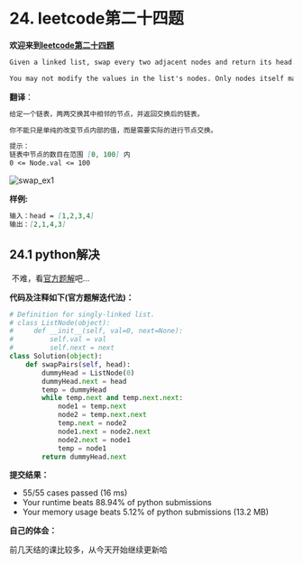 # 24. leetcode第二十四题

**欢迎来到[leetcode第二十四题](https://leetcode-cn.com/problems/swap-nodes-in-pairs/)**

```markdown
Given a linked list, swap every two adjacent nodes and return its head.

You may not modify the values in the list's nodes. Only nodes itself may be changed.
```

**翻译**：

```markdown
给定一个链表，两两交换其中相邻的节点，并返回交换后的链表。

你不能只是单纯的改变节点内部的值，而是需要实际的进行节点交换。

提示：
链表中节点的数目在范围 [0, 100] 内
0 <= Node.val <= 100
```

![swap_ex1](https://assets.leetcode.com/uploads/2020/10/03/swap_ex1.jpg)

**样例:**

```markdown
输入：head = [1,2,3,4]
输出：[2,1,4,3]
```

## 24.1 python解决	

​        不难，看[官方题解](https://leetcode-cn.com/problems/swap-nodes-in-pairs/solution/liang-liang-jiao-huan-lian-biao-zhong-de-jie-di-91/)吧...

**代码及注释如下(官方题解迭代法)：**

```python
# Definition for singly-linked list.
# class ListNode(object):
#     def __init__(self, val=0, next=None):
#         self.val = val
#         self.next = next
class Solution(object):
    def swapPairs(self, head):
        dummyHead = ListNode(0)
        dummyHead.next = head
        temp = dummyHead
        while temp.next and temp.next.next:
            node1 = temp.next
            node2 = temp.next.next
            temp.next = node2
            node1.next = node2.next
            node2.next = node1
            temp = node1
        return dummyHead.next
```

**提交结果：**

- 55/55 cases passed (16 ms)
- Your runtime beats 88.94% of python submissions
- Your memory usage beats 5.12% of python submissions (13.2 MB)

**自己的体会：**

前几天结的课比较多，从今天开始继续更新哈
